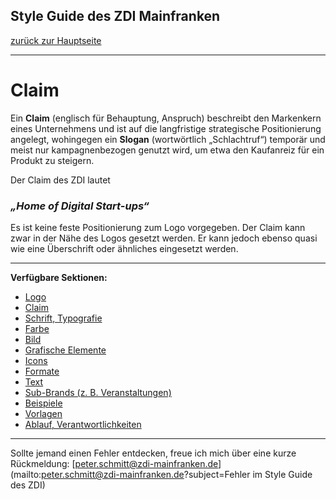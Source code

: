 ## Style Guide des ZDI Mainfranken
[zurück zur Hauptseite](Readme.md)

---

# Claim
Ein **Claim** (englisch für Behauptung, Anspruch) beschreibt den Markenkern eines Unternehmens und ist auf die langfristige strategische Positionierung angelegt, wohingegen ein **Slogan** (wortwörtlich „Schlachtruf“) temporär und meist nur kampagnenbezogen genutzt wird, um etwa den Kaufanreiz für ein Produkt zu steigern.  

Der Claim des ZDI lautet

### *„Home of Digital Start-ups“*

Es ist keine feste Positionierung zum Logo vorgegeben. Der Claim kann zwar in der Nähe des Logos gesetzt werden. Er kann jedoch ebenso quasi wie eine Überschrift oder ähnliches eingesetzt werden.


---

**Verfügbare Sektionen:**

* [Logo](Logo.md)
* [Claim](Claim.md)
* [Schrift, Typografie](Schrift_Typografie.md)
* [Farbe](Farbe.md)
* [Bild](Bild.md)
* [Grafische Elemente](Grafische_Elemente.md)
* [Icons](Icons.md)
* [Formate](Formate.md)
* [Text](Text.md)
* [Sub-Brands (z. B. Veranstaltungen)](Subbrands_zB_Veranstaltungen.md)
* [Beispiele](Beispiele.md)
* [Vorlagen](Vorlagen.md)
* [Ablauf, Verantwortlichkeiten](Ablauf_Verantwortlichkeiten.md)


---

Sollte jemand einen Fehler entdecken, freue ich mich über eine kurze Rückmeldung: [peter.schmitt@zdi-mainfranken.de](mailto:peter.schmitt@zdi-mainfranken.de?subject=Fehler im Style Guide des ZDI)